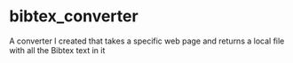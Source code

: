 # bibtex_converter
A converter I created that takes a specific web page and returns a local file with all the Bibtex text in it
